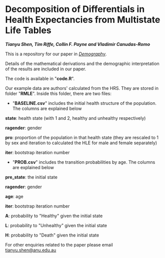 # Decomposition of Differentials in Health Expectancies from Multistate Life Tables
***Tianyu Shen, Tim Riffe, Collin F. Payne and Vladimir Canudas-Romo***

This is a repository for our paper in [*Demography*](https://read.dukeupress.edu/demography/advance-publication).

Details of the mathematical derivations and the demographic interpretation of the results are included in our paper.

The code is available in "**code.R**".

Our example data are authors' calculated from the HRS. They are stored in folder "**RMLE**". Inside this folder, there are two files:

- "**BASELINE.csv**" includes the initial health structure of the population. The columns are explained below

**state**: health state (with 1 and 2, healthy and unhealthy respectively)

**ragender**: gender

**pro**: proportion of the population in that health state (they are rescaled to 1 by sex and iteration to calculated the HLE for male and female separately)

**iter**: bootstrap iteration number

- "**PROB.csv**" includes the transition probabilities by age. The columns are explained below

**pre_state**: the initial state

**ragender**: gender

**age**: age

**iter**: bootstrap iteration number

**A**: probability to "Healthy" given the initial state

**L**: probability to "Unhealthy" given the initial state

**H**: probability to "Death" given the initial state

For other enquiries related to the paper please email tianyu.shen@anu.edu.au
